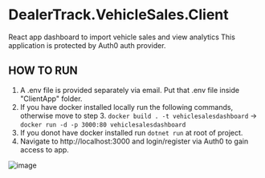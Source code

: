 # DealerTrack.VehicleSales.Client
React app dashboard to import vehicle sales and view analytics
This application is protected by Auth0 auth provider.

## HOW TO RUN
1. A .env file is provided separately via email. Put that .env file inside "ClientApp" folder.
2. If you have docker installed locally run the following commands, otherwise move to step 3.
  `docker build . -t vehiclesalesdashboard` -> `docker run -d -p 3000:80 vehiclesalesdashboard`
3. If you donot have docker installed run `dotnet run` at root of project.
3. Navigate to http://localhost:3000 and login/register via Auth0 to gain access to app.


![image](https://user-images.githubusercontent.com/5270403/122065425-ef2bba00-cdbf-11eb-9099-116b55188746.png)


